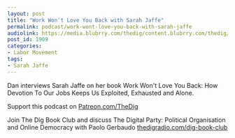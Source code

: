 ```yaml
---
layout: post
title: "Work Won't Love You Back with Sarah Jaffe"
permalink: podcast/work-wont-love-you-back-with-sarah-jaffe
audiolink: https://media.blubrry.com/thedig/content.blubrry.com/thedig/The_Dig-EP_294-Jaffe.mp3
post_id: 1909
categories: 
- Labor Movement
tags: 
- Sarah Jaffe
---
```


Dan interviews Sarah Jaffe on her book 
Work Won't Love You Back: How Devotion To Our Jobs Keeps Us Exploited, Exhausted and Alone.

Support this podcast on 
[Patreon.com/TheDig](http://Patreon.com/TheDig)

Join The Dig Book Club and discuss The Digital Party: Political Organisation and Online Democracy with Paolo Gerbaudo 
[thedigradio.com/dig-book-club](http://thedigradio.com/dig-book-club)
